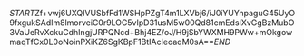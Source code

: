 $START$Zf+vwj6UXQIVUSbfFd1WSHpPZgT4m1LXVbj6/iJ0iYUYnpaguG45UyO9fxgukSAdIm8lmorveiC0r9LOC5vIpD31usM5w00Qd81cmEdsIXvGgBzMubO3VaUeRvXckuCdhIngjURPQNcd+Bhj4EZ/oJ/H9jSbYWXMH9PWw+mOkgowmaqTfCx0L0oNoinPXiKZ6SgKBpF1BtIAcIeoaqM0sA==$END$
